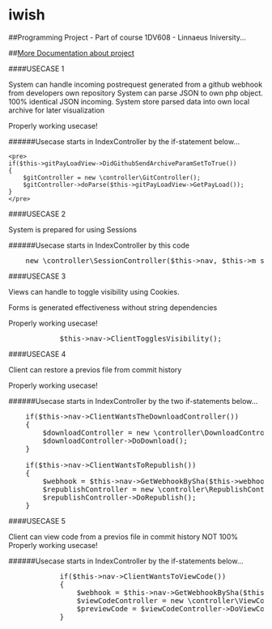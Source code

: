 # iwish
##Programming Project - Part of course 1DV608 - Linnaeus Iniversity...

##[More Documentation about project](./../../wiki)

####USECASE 1

System can handle incoming postrequest generated from a github webhook from developers own repository
System can parse JSON to own php object. 100% identical JSON incoming.
System store parsed data into own local archive for later visualization

Properly working usecase!

######Usecase starts in IndexController by the if-statement below...

    <pre>
    if($this->gitPayLoadView->DidGithubSendArchiveParamSetToTrue())
    {
        $gitController = new \controller\GitController();
        $gitController->doParse($this->gitPayLoadView->GetPayLoad());
    }
    </pre>

####USECASE 2

System is prepared for using Sessions

######Usecase starts in IndexController by this code

<pre>
    new \controller\SessionController($this->nav, $this->m_sessionHandler);
</pre>

####USECASE 3

Views can handle to toggle visibility using Cookies.

Forms is generated effectiveness without string dependencies

Properly working usecase!
<pre>
            $this->nav->ClientTogglesVisibility();
</pre>

####USECASE 4

Client can restore a previos file from commit history

Properly working usecase!

######Usecase starts in IndexController by the two if-statements below...

<pre>
    if($this->nav->ClientWantsTheDownloadController())
    {
        $downloadController = new \controller\DownloadController($this->nav);
        $downloadController->DoDownload();
    }

    if($this->nav->ClientWantsToRepublish())
    {
        $webhook = $this->nav->GetWebhookBySha($this->webhookCollection);
        $republishController = new \controller\RepublishController($webhook, $this->nav);
        $republishController->DoRepublish();
    }
</pre>

####USECASE 5

Client can view code from a previos file in commit history
NOT 100% Properly working usecase!

######Usecase starts in IndexController by the if-statements below...

<pre>
            if($this->nav->ClientWantsToViewCode())
            {
                $webhook = $this->nav->GetWebhookBySha($this->webhookCollection);
                $viewCodeController = new \controller\ViewCodeController($webhook, $this->nav);
                $previewCode = $viewCodeController->DoViewCode();
            }
</pre>